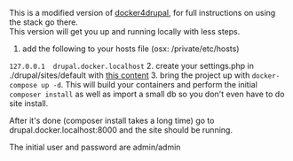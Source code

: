 This is a modified version of [docker4drupal](https://github.com/wodby/docker4drupal), for full instructions on using the stack go there.  
This version will get you up and running locally with less steps.

1. add the following to your hosts file (osx: /private/etc/hosts) 

`127.0.0.1  drupal.docker.localhost`
2. create your settings.php in ./drupal/sites/default with [this content](https://gist.github.com/jordotech/f0c7726bc6212881287ae1872bf3c313)
3. bring the project up with `docker-compose up -d`. This will build your containers and perform the initial `composer install`
as well as import a small db so you don't even have to do site install.

After it's done (composer install takes a long time) go to drupal.docker.localhost:8000 and the site should be running.

The initial user and password are admin/admin

